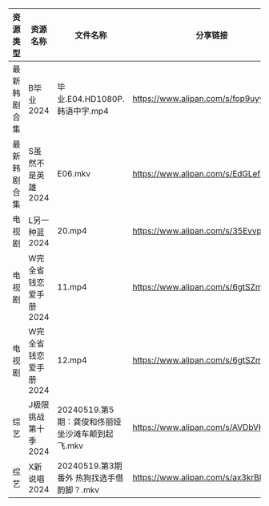 | 资源类型   | 资源名称          | 文件名称                            | 分享链接                                 | 更新时间                |
| ------ | ------------- | ------------------------------- | ------------------------------------ | ------------------- |
| 最新韩剧合集 | B毕业2024       | 毕业.E04.HD1080P.韩语中字.mp4         | https://www.alipan.com/s/fop9uyywL8B | 2024-05-20 14:05:14 |
| 最新韩剧合集 | S虽然不是英雄2024   | E06.mkv                         | https://www.alipan.com/s/EdGLefHeWvz | 2024-05-20 00:07:02 |
| 电视剧    | L另一种蓝2024     | 20.mp4                          | https://www.alipan.com/s/35EvvpwSGdk | 2024-05-20 00:05:54 |
| 电视剧    | W完全省钱恋爱手册2024 | 11.mp4                          | https://www.alipan.com/s/6gtSZmCtHmc | 2024-05-20 00:07:14 |
| 电视剧    | W完全省钱恋爱手册2024 | 12.mp4                          | https://www.alipan.com/s/6gtSZmCtHmc | 2024-05-20 00:07:13 |
| 综艺     | J极限挑战第十季2024  | 20240519.第5期：龚俊和佟丽娅坐沙滩车颠到起飞.mkv | https://www.alipan.com/s/AVDbVKDwyT9 | 2024-05-20 00:08:31 |
| 综艺     | X新说唱2024      | 20240519.第3期番外 热狗找选手借韵脚？.mkv    | https://www.alipan.com/s/ax3krBHPWuN | 2024-05-20 00:09:49 |
